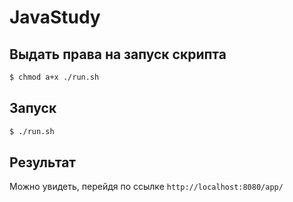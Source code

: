 # JavaStudy

## Выдать права на запуск скрипта
```sh
$ chmod a+x ./run.sh
```

## Запуск
```sh
$ ./run.sh
```

## Результат
Можно увидеть, перейдя по ссылке ```http://localhost:8080/app/```
